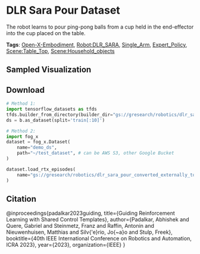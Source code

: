# DLR Sara Pour Dataset

The robot learns to pour ping-pong balls from a cup held in the end-effector into the cup placed on the table.

**Tags**: [Open-X-Embodiment](https://github.com/youliangtan/oxe_contrib/tree/main/pages/tags/Open-X-Embodiment.md), [Robot:DLR_SARA](https://github.com/youliangtan/oxe_contrib/tree/main/pages/tags/Robot:DLR_SARA.md), [Single_Arm](https://github.com/youliangtan/oxe_contrib/tree/main/pages/tags/Single_Arm.md), [Expert_Policy](https://github.com/youliangtan/oxe_contrib/tree/main/pages/tags/Expert_Policy.md), [Scene:Table_Top](https://github.com/youliangtan/oxe_contrib/tree/main/pages/tags/Scene:Table_Top.md), [Scene:Household_objects](https://github.com/youliangtan/oxe_contrib/tree/main/pages/tags/Scene:Household_objects.md)

## Sampled Visualization



## Download


```python
# Method 1: 
import tensorflow_datasets as tfds
tfds.builder_from_directory(builder_dir="gs://gresearch/robotics/dlr_sara_pour_converted_externally_to_rlds/0.1.0")
ds = b.as_dataset(split='train[:10]')

# Method 2:
import fog_x
dataset = fog_x.Dataset(
    name="demo_ds",
    path="~/test_dataset", # can be AWS S3, other Google Bucket
)  

dataset.load_rtx_episodes(
    name="gs://gresearch/robotics/dlr_sara_pour_converted_externally_to_rlds/0.1.0",
)
```


## Citation

@inproceedings{padalkar2023guiding,
  title={Guiding Reinforcement Learning with Shared Control Templates},
  author={Padalkar, Abhishek and Quere, Gabriel and Steinmetz, Franz and Raffin, Antonin and Nieuwenhuisen, Matthias and Silv{\'e}rio, Jo{\~a}o and Stulp, Freek},
  booktitle={40th IEEE International Conference on Robotics and Automation, ICRA 2023},
  year={2023},
  organization={IEEE}
}